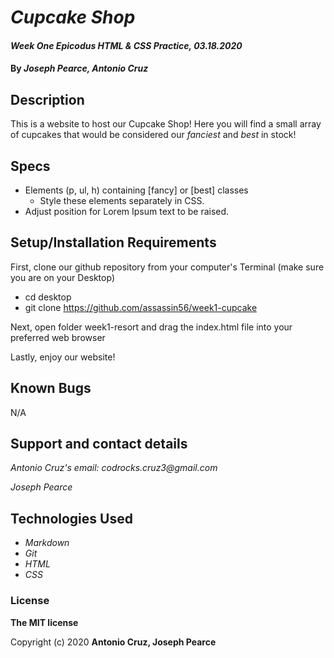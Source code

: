 # _Cupcake Shop_

#### _Week One Epicodus HTML & CSS Practice, 03.18.2020_

#### By _**Joseph Pearce, Antonio Cruz**_

## Description

This is a website to host our Cupcake Shop! Here you will find a small array of cupcakes that would be considered our _fanciest_ and _best_ in stock!

## Specs

* Elements (p, ul, h) containing [fancy] or [best] classes
    * Style these elements separately in CSS.
* Adjust position for Lorem Ipsum text to be raised.

## Setup/Installation Requirements

First, clone our github repository from your computer's Terminal (make sure you are on your Desktop)

* cd desktop
* git clone https://github.com/assassin56/week1-cupcake

Next, open folder week1-resort and drag the index.html file into your preferred web browser

Lastly, enjoy our website! 

## Known Bugs

N/A

## Support and contact details

_Antonio Cruz's email:_
_codrocks.cruz3@gmail.com_

_Joseph Pearce_

## Technologies Used

* _Markdown_
* _Git_
* _HTML_
* _CSS_ 

### License

**The MIT license**

Copyright (c) 2020 **Antonio Cruz, Joseph Pearce**